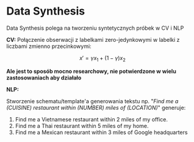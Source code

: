 # Data Synthesis
Data Synthesis polega na tworzeniu syntetycznych próbek w CV i NLP

**CV:**
Połączenie obserwacji z labelkami zero-jedynkowymi w labelki z liczbami zmienno przecinkowymi:

$$ x' = \gamma x_{1} + (1-\gamma)x_{2}$$

**Ale jest to sposób mocno researchowy, nie potwierdzone w wielu zastosowaniach aby działało**


**NLP:** 

Stworzenie schematu/template'a generowania tekstu np. "*Find me a (CUISINE) restaurant within (NUMBER)
miles of (LOCATION)*" generuje:

1. Find me a Vietnamese restaurant within 2 miles of my office.
2. Find me a Thai restaurant within 5 miles of my home.
3. Find me a Mexican restaurant within 3 miles of Google headquarters